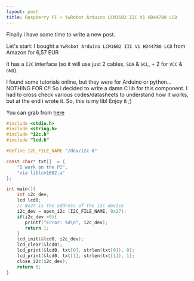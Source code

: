 ```yaml
---
layout: post
title: Raspberry PI + YwRobot Arduino LCM1602 IIC V1 HD44780 LCD
---
```


Finally i have some time to write a new post.

Let's start:
I bought a `YwRobot Arduino LCM1602 IIC V1 HD44780 LCD` from Amazon for 6,57 EUR

It has a `I2C` interface (so it will use just 2 cables, `SDA` & `SCL`, + 2 for `VCC` & `GND`).

I found some tutorials online, but they were for Arduino or python... NOTHING FOR C!!
So i decided to write a damn C lib for this component.
I had to cross check various codes/datasheets to understand how it works, but at the end i wrote it.
So, this is my lib! Enjoy it ;)

You can grab from [here](https://github.com/wargio/liblcm1602)

```c
#include <stdio.h>
#include <string.h>
#include "i2c.h"
#include "lcd.h"

#define I2C_FILE_NAME "/dev/i2c-0"

const char* txt[]  = {
    "I work on the PI",
    "via liblcm1602.a"
};

int main(){
    int i2c_dev;
    lcd lcd0;
    // 0x27 is the address of the i2c device
    i2c_dev = open_i2c (I2C_FILE_NAME, 0x27);
    if(i2c_dev <0){
       printf("Error: %d\n", i2c_dev);
       return 1;
    }
    lcd_init(&lcd0, i2c_dev);
    lcd_clear(&lcd0);
    lcd_print(&lcd0, txt[0], strlen(txt[0]), 0);
    lcd_print(&lcd0, txt[1], strlen(txt[1]), 1);
    close_i2c(i2c_dev);
    return 0;
}

```
